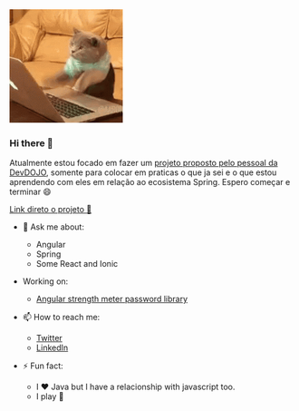 <img src="https://github.com/maykon-oliveira/maykon-oliveira/blob/master/.github/tenor.gif">

### Hi there 👋

Atualmente estou focado em fazer um [projeto proposto pelo pessoal da DevDOJO](https://docs.google.com/document/d/1PTIKDPjovKKR3VXEP0sfwpxVipXmAW0ai42xoAbwH18/edit), somente para colocar em praticas o que ja sei e o que estou aprendendo com eles em relação ao ecosistema Spring. Espero começar e terminar :smile:

[Link direto o projeto :rocket: ](https://github.com/maykon-oliveira/exame-chunin-devdojo)


- 💬 Ask me about:
    - Angular
    - Spring
    - Some React and Ionic
- Working on:
    - [Angular strength meter password library](https://github.com/maykon-oliveira/ngx-password-strength-meter)
- 📫 How to reach me:
    - [Twitter](https://twitter.com/Maykon_850)
    - [LinkedIn](https://www.linkedin.com/in/maykon-oliveira/)

- ⚡ Fun fact:
    - I :heart: Java but I have a relacionship with javascript too.
    - I play :guitar:

